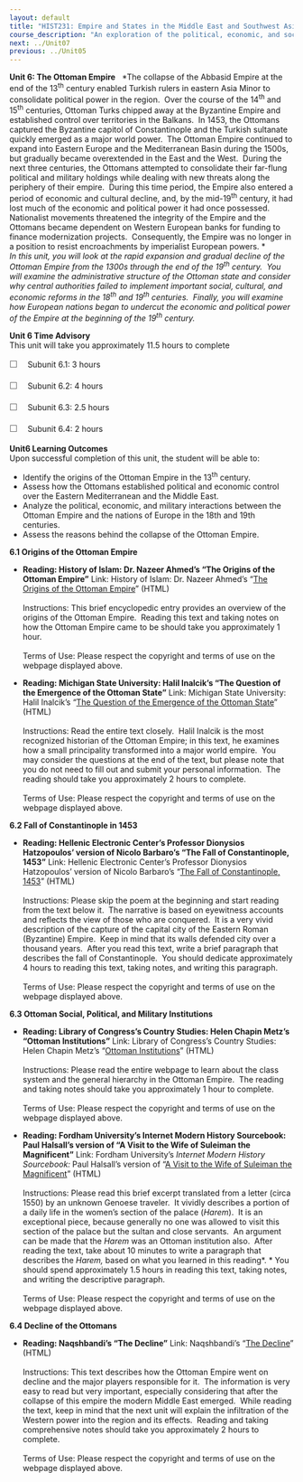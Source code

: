 ```yaml
---
layout: default
title: "HIST231: Empire and States in the Middle East and Southwest Asia"
course_description: "An exploration of the political, economic, and social history of the Middle East and Southwest Asia, from the pre-Islamic period to WWI. Focuses on the impact of Islam and European imperialism in the region."
next: ../Unit07
previous: ../Unit05
---
```

**Unit 6: The Ottoman Empire** <span id="6"></span> 
*The collapse of the Abbasid Empire at the end of the 13<sup>th</sup>
century enabled Turkish rulers in eastern Asia Minor to consolidate
political power in the region.  Over the course of the 14<sup>th</sup>
and 15<sup>th</sup> centuries, Ottoman Turks chipped away at the
Byzantine Empire and established control over territories in the
Balkans.  In 1453, the Ottomans captured the Byzantine capitol of
Constantinople and the Turkish sultanate quickly emerged as a major
world power.  The Ottoman Empire continued to expand into Eastern Europe
and the Mediterranean Basin during the 1500s, but gradually became
overextended in the East and the West.  During the next three centuries,
the Ottomans attempted to consolidate their far-flung political and
military holdings while dealing with new threats along the periphery of
their empire.  During this time period, the Empire also entered a period
of economic and cultural decline, and, by the mid-19<sup>th</sup>
century, it had lost much of the economic and political power it had
once possessed.  Nationalist movements threatened the integrity of the
Empire and the Ottomans became dependent on Western European banks for
funding to finance modernization projects.  Consequently, the Empire was
no longer in a position to resist encroachments by imperialist European
powers. *  
 *In this unit, you will look at the rapid expansion and gradual decline
of the Ottoman Empire from the 1300s through the end of the
19<sup>th</sup> century.  You will examine the administrative structure
of the Ottoman state and consider why central authorities failed to
implement important social, cultural, and economic reforms in the
18<sup>th</sup> and 19<sup>th</sup> centuries.  Finally, you will
examine how European nations began to undercut the economic and
political power of the Empire at the beginning of the 19<sup>th</sup>
century.*

**Unit 6 Time Advisory**  
This unit will take you approximately 11.5 hours to complete  
  
 <span
style="color: rgb(85, 85, 85); font-family: 'Myriad Pro', 'Gill Sans', 'Gill Sans MT', Calibri, sans-serif; font-size: 16px; line-height: 24px; text-align: left; -webkit-text-size-adjust: none; ">☐
   </span>Subunit 6.1: 3 hours  
  
 <span
style="color: rgb(85, 85, 85); font-family: 'Myriad Pro', 'Gill Sans', 'Gill Sans MT', Calibri, sans-serif; font-size: 16px; line-height: 24px; text-align: left; -webkit-text-size-adjust: none; ">☐
   </span>Subunit 6.2: 4 hours  
  
 <span
style="color: rgb(85, 85, 85); font-family: 'Myriad Pro', 'Gill Sans', 'Gill Sans MT', Calibri, sans-serif; font-size: 16px; line-height: 24px; text-align: left; -webkit-text-size-adjust: none; ">☐
   </span>Subunit 6.3: 2.5 hours  
  
 <span
style="color: rgb(85, 85, 85); font-family: 'Myriad Pro', 'Gill Sans', 'Gill Sans MT', Calibri, sans-serif; font-size: 16px; line-height: 24px; text-align: left; -webkit-text-size-adjust: none; ">☐
   </span>Subunit 6.4: 2 hours

**Unit6 Learning Outcomes**  
Upon successful completion of this unit, the student will be able to:  
-   Identify the origins of the Ottoman Empire in the 13<sup>th</sup>
    century.
-   Assess how the Ottomans established political and economic control
    over the Eastern Mediterranean and the Middle East.
-   Analyze the political, economic, and military interactions between
    the Ottoman Empire and the nations of Europe in the 18th and 19th
    centuries.
-   Assess the reasons behind the collapse of the Ottoman Empire.

**6.1 Origins of the Ottoman Empire** <span id="6.1"></span> 
-   **Reading: History of Islam: Dr. Nazeer Ahmed’s “The Origins of the
    Ottoman Empire”**
    Link: History of Islam: Dr. Nazeer Ahmed’s “[The Origins of the
    Ottoman
    Empire](http://historyofislam.com/contents/the-classical-period/ottoman-empire-origins-of/)”
    (HTML)  
        
     Instructions: This brief encyclopedic entry provides an overview of
    the origins of the Ottoman Empire.  Reading this text and taking
    notes on how the Ottoman Empire came to be should take you
    approximately 1 hour.  
        
     Terms of Use: Please respect the copyright and terms of use on the
    webpage displayed above.

-   **Reading: Michigan State University: Halil Inalcik’s “The Question
    of the Emergence of the Ottoman State”**
    Link: Michigan State University: Halil Inalcik’s “[The Question of
    the Emergence of the Ottoman
    State](http://coursesa.matrix.msu.edu/~fisher/hst373/readings/inalcik5.html)”
    (HTML)  
        
     Instructions: Read the entire text closely.  Halil Inalcik is the
    most recognized historian of the Ottoman Empire; in this text, he
    examines how a small principality transformed into a major world
    empire.  You may consider the questions at the end of the text, but
    please note that you do not need to fill out and submit your
    personal information.  The reading should take you approximately 2
    hours to complete.  
        
     Terms of Use: Please respect the copyright and terms of use on the
    webpage displayed above.

**6.2 Fall of Constantinople in 1453** <span id="6.2"></span> 
-   **Reading: Hellenic Electronic Center’s Professor Dionysios
    Hatzopoulos’ version of Nicolo Barbaro’s “The Fall of
    Constantinople, 1453”**
    Link: Hellenic Electronic Center’s Professor Dionysios Hatzopoulos’
    version of Nicolo Barbaro’s “[The Fall of Constantinople,
    1453](http://www.greece.org/romiosini/fall.html)” (HTML)  
        
     Instructions: Please skip the poem at the beginning and start
    reading from the text below it.  The narrative is based on
    eyewitness accounts and reflects the view of those who are
    conquered.  It is a very vivid description of the capture of the
    capital city of the Eastern Roman (Byzantine) Empire.  Keep in mind
    that its walls defended city over a thousand years.  After you read
    this text, write a brief paragraph that describes the fall of
    Constantinople.  You should dedicate approximately 4 hours to
    reading this text, taking notes, and writing this paragraph.  
        
     Terms of Use: Please respect the copyright and terms of use on the
    webpage displayed above.

**6.3 Ottoman Social, Political, and Military Institutions** <span
id="6.3"></span> 
-   **Reading: Library of Congress’s Country Studies: Helen Chapin
    Metz’s “Ottoman Institutions”**
    Link: Library of Congress’s Country Studies: Helen Chapin Metz’s
    “[Ottoman
    Institutions](http://www.country-data.com/cgi-bin/query/r-13913.html)”
    (HTML)  
        
     Instructions: Please read the entire webpage to learn about the
    class system and the general hierarchy in the Ottoman Empire.  The
    reading and taking notes should take you approximately 1 hour to
    complete.  
        
     Terms of Use: Please respect the copyright and terms of use on the
    webpage displayed above.

-   **Reading: Fordham University’s Internet Modern History Sourcebook:
    Paul Halsall’s version of “A Visit to the Wife of Suleiman the
    Magnificent”**
    Link: Fordham University’s *Internet Modern History Sourcebook:*
    Paul Halsall’s version of “[A Visit to the Wife of Suleiman the
    Magnificent](http://www.fordham.edu/halsall/mod/1550sultanavisit.asp)”
    (HTML)  
        
     Instructions: Please read this brief excerpt translated from a
    letter (circa 1550) by an unknown Genoese traveler.  It vividly
    describes a portion of a daily life in the women’s section of the
    palace (*Harem*).  It is an exceptional piece, because generally no
    one was allowed to visit this section of the palace but the sultan
    and close servants.  An argument can be made that the *Harem* was an
    Ottoman institution also.  After reading the text, take about 10
    minutes to write a paragraph that describes the *Harem,* based on
    what you learned in this reading*. * You should spend approximately
    1.5 hours in reading this text, taking notes, and writing the
    descriptive paragraph.  
        
     Terms of Use: Please respect the copyright and terms of use on the
    webpage displayed above.

**6.4 Decline of the Ottomans** <span id="6.4"></span> 
-   **Reading: Naqshbandi’s “The Decline”**
    Link: Naqshbandi’s “[The
    Decline](https://web.archive.org/web/20130530163853/http://naqshbandi.org/ottomans/decline_main.htm)”
    (HTML)  
        
     Instructions: This text describes how the Ottoman Empire went on
    decline and the major players responsible for it.  The information
    is very easy to read but very important, especially considering that
    after the collapse of this empire the modern Middle East emerged. 
    While reading the text, keep in mind that the next unit will explain
    the infiltration of the Western power into the region and its
    effects.  Reading and taking comprehensive notes should take you
    approximately 2 hours to complete.  
        
     Terms of Use: Please respect the copyright and terms of use on the
    webpage displayed above.


